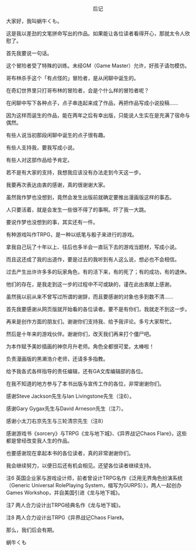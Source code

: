<p align="center">后记</p>

大家好，我叫蜗牛くも。

这是我以差劲的文笔拼命写出的作品。如果能让各位读者看得开心，那就太令人欣慰了。

首先我要说一句话。

这个冒险者受了特殊的训练。未经GM（Game Master）允许，好孩子请勿模仿。

哥布林杀手这个「有点怪的」冒险者，是从闲聊中诞生的。

在奇幻世界里只打哥布林的冒险者，会是个什么样的冒险者呢？

在闲聊中写下各种点子，点子串连起来成了作品，再把作品写成小说投稿……

因为这样而诞生的作品，能在两年之后有幸出版，只能说人生实在是充满了宿命与偶然。

有些人说当初那段闲聊中诞生的点子很有趣。

有些人支持我，要我写成小说。

有些人对这部作品给予肯定。

若不是有大家的支持，我想我应该没有办法走到今天这一步。

我要再次表达由衷的感谢，真的很谢谢大家。

虽然我作梦也没想到，竟然会发生出版前就确定要推出漫画版这样的事态。

人只要活着，就是会发生一些很不得了的事啊。吓了我一大跳。

要说作梦也没想到的事，其实还有一件。

有种游戏叫作TRPG，是一种以纸笔与骰子来进行的游戏。

拿我自己玩了十年以上、往后也多半会一直玩下去的游戏当题材，写成小说。

而且这还成了我的出道作，要是过去的我听到有人这么说，想必也不会相信。

过去产生出许许多多的玩家角色，有的活下来，有的死了；有的成功，有的退休。

他们的存在，是我走到这一步的过程中不可或缺的，谨在此由衷献上感谢。

虽然我以前从来不曾写过所谓的谢辞，而且要感谢的对象也多到数不清……

首先我要感谢从网页版就开始看的各位读者。要不是有你们，我就走不到这一步。

再来是创作方面的朋友们。谢谢你们支持我、给予我评论。多亏大家帮忙。

然后是十年来的游戏伙伴。谢谢你们，改天我们再来打个僵尸吧。

为本作赋予美妙插画的神奈月升老师。角色全都很可爱。太棒啦！

负责漫画版的黑濑浩介老师，还请多多指教。

给予我各式各样指导的责任编辑，还有GA文库编辑部的各位。

在我不知道的地方参与了本书出版与宣传工作的各位，非常谢谢你们。

感谢Steve Jackson先生与Ian Livingstone先生（注6）。

感谢Gary Gygax先生与David Arneson先生（注7）。

感谢小太刀右京先生与三轮清宗先生（注8）

感谢游戏书《sorcery》与TRPG《龙与地下城》、《异界战记Chaos Flare》，这些都是曾经改变我人生的作品。

也要感谢现在拿起本书的各位读者，真的非常谢谢你们。

我会继续努力，以便日后还有机会相见。还望各位读者继续支持。

注6 英国企业家与游戏设计师，前者曾设计TRPG名作《泛用无界角色扮演系统（Generic Universal RolePlaying System，缩写为GURPS）》，两人一起创办Games Workshop，并自美国引进《龙与地下城》。

注7 两人合力设计出TRPG经典名作《龙与地下城》。

注8 两人合力设计出TRPG《异界战记Chaos Flare》。

那么，我们后会有期。

蜗牛くも

